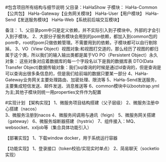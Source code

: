 #包含项目所有结构与细节说明
父目录：HaHaShow
子模块：
HaHa-Common【公共包】
HaHa-Gateway【业务网关模块】
HaHa-User【用户模块】
HaHa-Send【发送服务模块】
HaHa-Web【系统前后端交互模块】

备注：
1、父目录pom中<dependencyManagement>只是定义依赖，并不实际引入到子模块中。外部的<dependencies>才会引入到子模块。
2、大部分子服务模块会用到的pom依赖，都加入到common包的pom中，root的pom只做依赖管理。不需要用到的依赖，子模块都可以自行剔除掉。
3、VO（View Object）视图对象:和视图打交道的，那么经历了视图的都归属于这个类，所以我们的输入输出类都是属于VO
PO（Persistent Object）永久对象： 这些对象对应着数据库的每一个字段名以下是我的数据库表
DTO(Data Transfer Object)数据传输对象：我们sql查询的时候是通过Id查询的，但是查询是可以查询出很多条信息的，但是我们给前端的数据只要某一部分
4、HaHa-Gateway业务网关主要处理路由、加密处理、限流等
5、HaHa-Send发送服务，主要集成短信发送、邮件发送、消息推送等
6、common模块中以bootstrap.yml为主;其他子模块则统一用properties文件作为配置


#实现计划
【架构实现】
1、微服务项目结构搭建（父子层级）
2、微服务注册中心搭建（nacos）  
3、微服务注册到nacos
4、微服务间调用与通讯（feign）
5、微服务网关搭建（gateway）
6、微服务熔断器搭建（hystrix）
7、组件接入：MQ、websocket、xxljob等（集合具体功能引入）

【部署实现】
1、下载window docker，用于系统运行容器

【功能实现】
1、登录接口（token校验/实现实时单点）
2、简易聊天（socketio实现）
